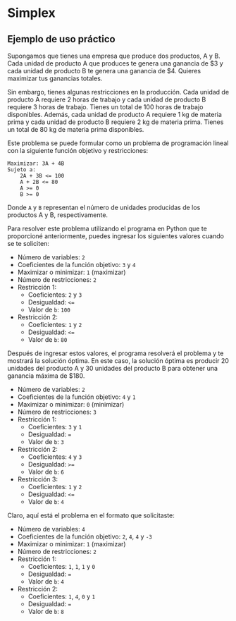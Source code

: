 # Simplex

## Ejemplo de uso práctico

Supongamos que tienes una empresa que produce dos productos, A y B. Cada unidad de producto A que produces te genera una ganancia de $3 y cada unidad de producto B te genera una ganancia de $4. Quieres maximizar tus ganancias totales.

Sin embargo, tienes algunas restricciones en la producción. Cada unidad de producto A requiere 2 horas de trabajo y cada unidad de producto B requiere 3 horas de trabajo. Tienes un total de 100 horas de trabajo disponibles. Además, cada unidad de producto A requiere 1 kg de materia prima y cada unidad de producto B requiere 2 kg de materia prima. Tienes un total de 80 kg de materia prima disponibles.

Este problema se puede formular como un problema de programación lineal con la siguiente función objetivo y restricciones:

```
Maximizar: 3A + 4B
Sujeto a:
    2A + 3B <= 100
    A + 2B <= 80
    A >= 0
    B >= 0
```

Donde `A` y `B` representan el número de unidades producidas de los productos A y B, respectivamente.

Para resolver este problema utilizando el programa en Python que te proporcioné anteriormente, puedes ingresar los siguientes valores cuando se te soliciten:

- Número de variables: `2`
- Coeficientes de la función objetivo: `3` y `4`
- Maximizar o minimizar: `1` (maximizar)
- Número de restricciones: `2`
- Restricción 1:
    - Coeficientes: `2` y `3`
    - Desigualdad: `<=`
    - Valor de `b`: `100`
- Restricción 2:
    - Coeficientes: `1` y `2`
    - Desigualdad: `<=`
    - Valor de `b`: `80`

Después de ingresar estos valores, el programa resolverá el problema y te mostrará la solución óptima. En este caso, la solución óptima es producir 20 unidades del producto A y 30 unidades del producto B para obtener una ganancia máxima de $180.

- Número de variables: `2`
- Coeficientes de la función objetivo: `4` y `1`
- Maximizar o minimizar: `0` (minimizar)
- Número de restricciones: `3`
- Restricción 1:
    - Coeficientes: `3` y `1`
    - Desigualdad: `=`
    - Valor de `b`: `3`
- Restricción 2:
    - Coeficientes: `4` y `3`
    - Desigualdad: `>=`
    - Valor de `b`: `6`
- Restricción 3:
    - Coeficientes: `1` y `2`
    - Desigualdad: `<=`
    - Valor de `b`: `4`


Claro, aquí está el problema en el formato que solicitaste:

- Número de variables: `4`
- Coeficientes de la función objetivo: `2`, `4`, `4` y `-3`
- Maximizar o minimizar: `1` (maximizar)
- Número de restricciones: `2`
- Restricción 1:
    - Coeficientes: `1`, `1`, `1` y `0`
    - Desigualdad: `=`
    - Valor de `b`: `4`
- Restricción 2:
    - Coeficientes: `1`, `4`, `0` y `1`
    - Desigualdad: `=`
    - Valor de `b`: `8`

